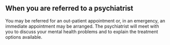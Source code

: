 ##  When you are referred to a psychiatrist

You may be referred for an out-patient appointment or, in an emergency, an
immediate appointment may be arranged. The psychiatrist will meet with you to
discuss your mental health problems and to explain the treatment options
available.
